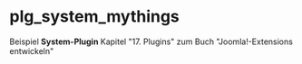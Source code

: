 plg_system_mythings
===================

Beispiel **System-Plugin** Kapitel "17. Plugins" zum Buch "Joomla!-Extensions entwickeln" 